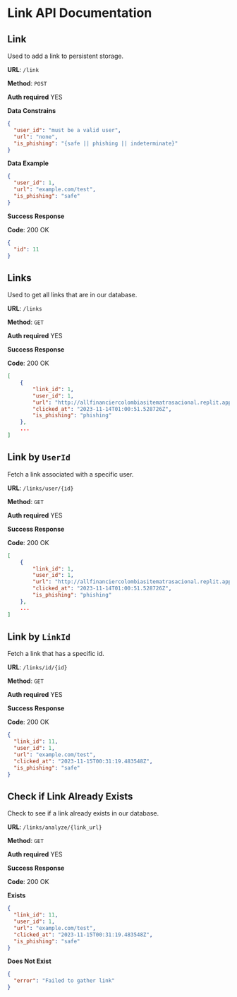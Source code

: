 # Link API Documentation

## Link

Used to add a link to persistent storage.

**URL**: `/link`

**Method**: `POST`

**Auth required** YES

**Data Constrains**

```json
{
  "user_id": "must be a valid user",
  "url": "none",
  "is_phishing": "{safe || phishing || indeterminate}"
}
```

**Data Example**

```json
{
  "user_id": 1,
  "url": "example.com/test",
  "is_phishing": "safe"
}
```

**Success Response**

**Code**: 200 OK

```json
{
  "id": 11
}
```

## Links

Used to get all links that are in our database.

**URL**: `/links`

**Method**: `GET`

**Auth required** YES

**Success Response**

**Code**: 200 OK

```json
[
    {
        "link_id": 1,
        "user_id": 1,
        "url": "http://allfinanciercolombiasitematrasacional.replit.app/assets/css",
        "clicked_at": "2023-11-14T01:00:51.528726Z",
        "is_phishing": "phishing"
    },
    ...
]
```

## Link by `UserId`

Fetch a link associated with a specific user.

**URL**: `/links/user/{id}`

**Method**: `GET`

**Auth required** YES

**Success Response**

**Code**: 200 OK

```json
[
    {
        "link_id": 1,
        "user_id": 1,
        "url": "http://allfinanciercolombiasitematrasacional.replit.app/assets/css",
        "clicked_at": "2023-11-14T01:00:51.528726Z",
        "is_phishing": "phishing"
    },
    ...
]
```

## Link by `LinkId`

Fetch a link that has a specific id.

**URL**: `/links/id/{id}`

**Method**: `GET`

**Auth required** YES

**Success Response**

**Code**: 200 OK

```json
{
  "link_id": 11,
  "user_id": 1,
  "url": "example.com/test",
  "clicked_at": "2023-11-15T00:31:19.483548Z",
  "is_phishing": "safe"
}
```

## Check if Link Already Exists

Check to see if a link already exists in our database.

**URL**: `/links/analyze/{link_url}`

**Method**: `GET`

**Auth required** YES

**Success Response**

**Code**: 200 OK

**Exists**

```json
{
  "link_id": 11,
  "user_id": 1,
  "url": "example.com/test",
  "clicked_at": "2023-11-15T00:31:19.483548Z",
  "is_phishing": "safe"
}
```

**Does Not Exist**

```json
{
  "error": "Failed to gather link"
}
```
